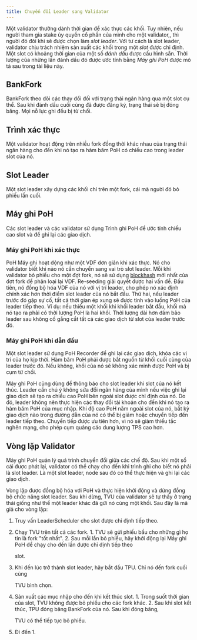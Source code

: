 ```yaml
---
title: Chuyển đổi Leader sang Validator
---
```


Một validator thường dành thời gian để xác thực các khối. Tuy nhiên, nếu người tham gia stake ủy quyền cổ phần của mình cho một validator,, thì người đó đôi khi sẽ được chọn làm _slot leader_. Với tư cách là slot leader, validator chịu trách nhiệm sản xuất các khối trong một _slot_ được chỉ định. Một slot có khoảng thời gian của một số _đánh dấu_ được cấu hình sẵn. Thời lượng của những lần đánh dấu đó được ước tính bằng _Máy ghi PoH_ được mô tả sau trong tài liệu này.

## BankFork

BankFork theo dõi các thay đổi đối với trạng thái ngân hàng qua một slot cụ thể. Sau khi đánh dấu cuối cùng đã được đăng ký, trạng thái sẽ bị đóng băng. Mọi nỗ lực ghi đều bị từ chối.

## Trình xác thực

Một validator hoạt động trên nhiều fork đồng thời khác nhau của trạng thái ngân hàng cho đến khi nó tạo ra hàm băm PoH có chiều cao trong leader slot của nó.

## Slot Leader

Một slot leader xây dựng các khối chỉ trên một fork, cái mà người đó bỏ phiếu lần cuối.

## Máy ghi PoH

Các slot leader và các validator sử dụng Trình ghi PoH để ước tính chiều cao slot và để ghi lại các giao dịch.

### Máy ghi PoH khi xác thực

PoH Máy ghi hoạt động như một VDF đơn giản khi xác thực. Nó cho validator biết khi nào nó cần chuyển sang vai trò slot leader. Mỗi khi validator bỏ phiếu cho một đợt fork, nó sẽ sử dụng [blockhash](../terminology.md#blockhash) mới nhất của đợt fork để phân loại lại VDF. Re-seeding giải quyết được hai vấn đề. Đầu tiên, nó đồng bộ hóa VDF của nó với vị trí leader, cho phép nó xác định chính xác hơn thời điểm slot leader của nó bắt đầu. Thứ hai, nếu leader trước đó gặp sự cố, tất cả thời gian ép xung sẽ được tính vào luồng PoH của leader tiếp theo. Ví dụ: nếu thiếu một khối khi khối leader bắt đầu, khối mà nó tạo ra phải có thời lượng PoH là hai khối. Thời lượng dài hơn đảm bảo leader sau không cố gắng cắt tất cả các giao dịch từ slot của leader trước đó.

### Máy ghi PoH khi dẫn đầu

Một slot leader sử dụng PoH Recorder để ghi lại các giao dịch, khóa các vị trí của họ kịp thời. Hàm băm PoH phải được bắt nguồn từ khối cuối cùng của leader trước đó. Nếu không, khối của nó sẽ không xác minh được PoH và bị cụm từ chối.

Máy ghi PoH cũng dùng để thông báo cho slot leader khi slot của nó kết thúc. Leader cần chú ý không sửa đổi ngân hàng của mình nếu việc ghi lại giao dịch sẽ tạo ra chiều cao PoH bên ngoài slot được chỉ định của nó. Do đó, leader không nên thực hiện các thay đổi tài khoản cho đến khi nó tạo ra hàm băm PoH của mục nhập. Khi độ cao PoH nằm ngoài slot của nó, bất kỳ giao dịch nào trong đường dẫn của nó có thể bị giảm hoặc chuyển tiếp đến leader tiếp theo. Chuyển tiếp được ưu tiên hơn, vì nó sẽ giảm thiểu tắc nghẽn mạng, cho phép cụm quảng cáo dung lượng TPS cao hơn.

## Vòng lặp Validator

Máy ghi PoH quản lý quá trình chuyển đổi giữa các chế độ. Sau khi một sổ cái được phát lại, validator có thể chạy cho đến khi trình ghi cho biết nó phải là slot leader. Là một slot leader, node sau đó có thể thực hiện và ghi lại các giao dịch.

Vòng lặp được đồng bộ hóa với PoH và thực hiện khởi động và dừng đồng bộ chức năng slot leader. Sau khi dừng, TVU của validator sẽ tự thấy ở trạng thái giống như thể một leader khác đã gửi nó cùng một khối. Sau đây là mã giả cho vòng lặp:

1. Truy vấn LeaderScheduler cho slot được chỉ định tiếp theo.
2. Chạy TVU trên tất cả các fork. 1. TVU sẽ gửi phiếu bầu cho những gì họ tin là fork "tốt nhất". 2. Sau mỗi lần bỏ phiếu, hãy khởi động lại Máy ghi PoH để chạy cho đến lần được chỉ định tiếp theo

   slot.

3. Khi đến lúc trở thành slot leader, hãy bắt đầu TPU. Chỉ nó đến fork cuối cùng

   TVU bình chọn.

4. Sản xuất các mục nhập cho đến khi kết thúc slot. 1. Trong suốt thời gian của slot, TVU không được bỏ phiếu cho các fork khác. 2. Sau khi slot kết thúc, TPU đóng băng BankFork của nó. Sau khi đóng băng,

   TVU có thể tiếp tục bỏ phiếu.

5. Đi đến 1.
